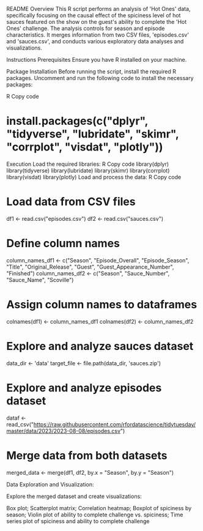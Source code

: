 README
Overview
This R script performs an analysis of 'Hot Ones' data, specifically focusing on the causal effect of the spiciness level of hot sauces featured on the show on the guest's ability to complete the 'Hot Ones' challenge. The analysis controls for season and episode characteristics. It merges information from two CSV files, 'episodes.csv' and 'sauces.csv', and conducts various exploratory data analyses and visualizations.

Instructions
Prerequisites
Ensure you have R installed on your machine.

Package Installation
Before running the script, install the required R packages. Uncomment and run the following code to install the necessary packages:

R
Copy code
# install.packages(c("dplyr", "tidyverse", "lubridate", "skimr", "corrplot", "visdat", "plotly"))
Execution
Load the required libraries:
  R
  Copy code
  library(dplyr)
  library(tidyverse)
  library(lubridate)
  library(skimr)
  library(corrplot)
  library(visdat)
  library(plotly)
Load and process the data:
  R
  Copy code
# Load data from CSV files
  df1 <- read.csv("episodes.csv")
  df2 <- read.csv("sauces.csv")

# Define column names
  column_names_df1 <- c("Season", "Episode_Overall", "Episode_Season", "Title", "Original_Release", "Guest", "Guest_Appearance_Number", "Finished")
  column_names_df2 <- c("Season", "Sauce_Number", "Sauce_Name", "Scoville")

# Assign column names to dataframes
  colnames(df1) <- column_names_df1
  colnames(df2) <- column_names_df2

# Explore and analyze sauces dataset
  data_dir <- 'data'
  target_file <- file.path(data_dir, 'sauces.zip')

# Explore and analyze episodes dataset
  dataf <- read_csv("https://raw.githubusercontent.com/rfordatascience/tidytuesday/master/data/2023/2023-08-08/episodes.csv")


# Merge data from both datasets
  merged_data <- merge(df1, df2, by.x = "Season", by.y = "Season")

Data Exploration and Visualization:

Explore the merged dataset and create visualizations:

  Box plot; Scatterplot matrix; Correlation heatmap; Boxplot of spiciness by season; Violin plot of ability to complete challenge vs. spiciness; Time series plot of spiciness and ability to complete challenge
